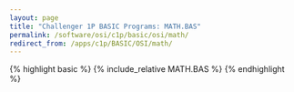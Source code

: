 ```yaml
---
layout: page
title: "Challenger 1P BASIC Programs: MATH.BAS"
permalink: /software/osi/c1p/basic/osi/math/
redirect_from: /apps/c1p/BASIC/OSI/math/
---
```


{% highlight basic %}
{% include_relative MATH.BAS %}
{% endhighlight %}
